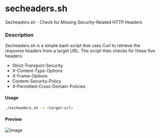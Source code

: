 # secheaders.sh
Secheaders.sh - Check for Missing Security-Related HTTP Headers
### Description
Secheaders.sh is a simple bash script that uses Curl to retrieve the response headers from a target URL. The script then checks for these five headers:
- Strict-Transport-Security
- X-Content-Type-Options
- X-Frame-Options
- Content-Security-Policy
- X-Permitted-Cross-Domain-Policies

#### Usage
```bash
./secheaders.sh -u <target-url>
```
#### Preview
![image](https://github.com/jgarcia-r7/secheaders.sh/assets/81575551/1d33cd5f-e833-414e-937c-3c574447600e)
